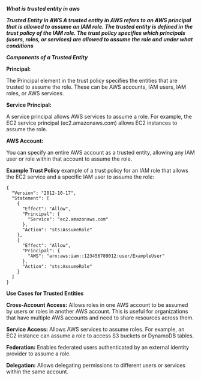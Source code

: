 ***What is trusted entity in aws***

***Trusted Entity in AWS
A trusted entity in AWS refers to an AWS principal that is allowed to assume an IAM role. The trusted entity is defined in the trust policy of the IAM role. 
The trust policy specifies which principals (users, roles, or services) are allowed to assume the role and under what conditions***

***Components of a Trusted Entity***

**Principal:**

The Principal element in the trust policy specifies the entities that are trusted to assume the role. These can be AWS accounts, IAM users, IAM roles, or AWS services.

**Service Principal:**

A service principal allows AWS services to assume a role. For example, the EC2 service principal (ec2.amazonaws.com) allows EC2 instances to assume the role.

**AWS Account:**

You can specify an entire AWS account as a trusted entity, allowing any IAM user or role within that account to assume the role.

**Example Trust Policy**
example of a trust policy for an IAM role that allows the EC2 service and a specific IAM user to assume the role:

```
{
  "Version": "2012-10-17",
  "Statement": [
    {
      "Effect": "Allow",
      "Principal": {
        "Service": "ec2.amazonaws.com"
      },
      "Action": "sts:AssumeRole"
    },
    {
      "Effect": "Allow",
      "Principal": {
        "AWS": "arn:aws:iam::123456789012:user/ExampleUser"
      },
      "Action": "sts:AssumeRole"
    }
  ]
}

```

**Use Cases for Trusted Entities**

**Cross-Account Access:**
Allows roles in one AWS account to be assumed by users or roles in another AWS account. This is useful for organizations that have multiple AWS accounts and need to share resources across them.

**Service Access:**
Allows AWS services to assume roles. For example, an EC2 instance can assume a role to access S3 buckets or DynamoDB tables.

**Federation:**
Enables federated users authenticated by an external identity provider to assume a role.

**Delegation:**
Allows delegating permissions to different users or services within the same account.

